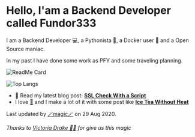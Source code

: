 
# Hello, I'am a Backend Developer called Fundor333

I am a Backend Developer 💻, a Pythonista 🐍, a Docker user 🐋 and a Open Source maniac.

In my past I have done some work as PFY and some traveling planning.

![ReadMe Card](https://github-readme-stats.vercel.app/api?username=fundor333&show_icons=true&theme=nord&count_private=true)


![Top Langs](https://github-readme-stats.vercel.app/api/top-langs/?username=fundor333&theme=nord&count_private=true)
- 📰 Read my latest blog post: **[SSL Check With a Script](https://fundor333.com/post/2020/ssl-check-with-a-script/)**
- I love [🍵](https://digitaltearoom.com/) and I make a lot of it with some post like **[Ice Tea Without Heat](https://digitaltearoom.com/post/2020/ice-tea-without-heat/)**

Last updated by [🪄magic🪄](https://victoria.dev/blog/go-automate-your-github-profile-readme/) on 29 Aug 2020.

*Thanks to [Victoria Drake 🧙‍♀️](https://victoria.dev/blog/go-automate-your-github-profile-readme/) for give us this magic*

